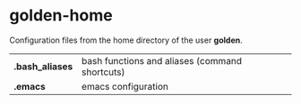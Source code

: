 # golden-home

  Configuration files from the home directory of the user **golden**.

|                    |                                                |
|--------------------|------------------------------------------------|
| **.bash_aliases**  | bash functions and aliases (command shortcuts) |
| **.emacs**         | emacs configuration                            |

